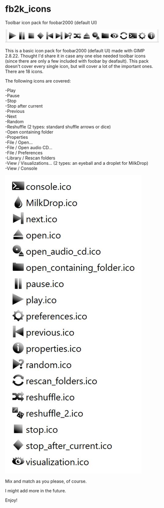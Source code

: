 # fb2k_icons
Toolbar icon pack for foobar2000 (default UI)

![screenshot1.jpg](https://github.com/phurtive/fb2k_icons/blob/main/screenshots/screenshot1.jpg?raw=true)

This is a basic icon pack for foobar2000 (default UI) made with GIMP 2.8.22. Thought I'd share it in case any one else needed toolbar icons (since there are only a few included with foobar by deafault). This pack doesn't cover every single icon, but will cover a lot of the important ones. There are 18 icons.

The following icons are covered:


-Play  
-Pause  
-Stop  
-Stop after current  
-Previous  
-Next  
-Random  
-Reshuffle (2 types: standard shuffle arrows or dice)  
-Open containing folder  
-Properties  
-File / Open...  
-File / Open audio CD...  
-File / Preferences  
-Library / Rescan folders  
-View / Visualizations... (2 types: an eyeball and a droplet for MilkDrop)  
-View / Console  

![screenshot2.jpg](https://github.com/phurtive/fb2k_icons/blob/main/screenshots/screenshot2.jpg?raw=true)

Mix and match as you please, of course.  

I might add more in the future.   

Enjoy!


